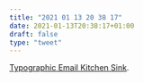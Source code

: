 ```yaml
---
title: "2021 01 13 20 38 17"
date: 2021-01-13T20:38:17+01:00
draft: false
type: "tweet"
---
```

[Typographic Email Kitchen Sink](https://rawgit.com/oblitum/typographic-email/master/dist/kitchen_sink.html).
